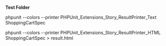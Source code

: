 **Test Folder**

phpunit --colors --printer PHPUnit_Extensions_Story_ResultPrinter_Text ShoppingCartSpec

phpunit --colors --printer PHPUnit_Extensions_Story_ResultPrinter_HTML ShoppingCartSpec > result.html